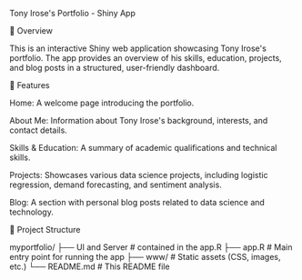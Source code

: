 Tony Irose's Portfolio - Shiny App

📌 Overview

This is an interactive Shiny web application showcasing Tony Irose's portfolio. 
The app provides an overview of his skills, education, projects, and blog posts in a structured, user-friendly dashboard.

🎯 Features

Home: A welcome page introducing the portfolio.

About Me: Information about Tony Irose's background, interests, and contact details.

Skills & Education: A summary of academic qualifications and technical skills.

Projects: Showcases various data science projects, including logistic regression, demand forecasting, and sentiment analysis.

Blog: A section with personal blog posts related to data science and technology.

📂 Project Structure

myportfolio/
├── UI and Server         # contained in the app.R
├── app.R                 # Main entry point for running the app
├── www/                  # Static assets (CSS, images, etc.)
└── README.md             # This README file



